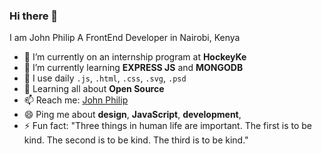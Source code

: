 ### Hi there 👋


I am John Philip A FrontEnd Developer in Nairobi, Kenya

- 🔭 I’m currently on an internship program at **HockeyKe**
- 🌱 I’m currently learning **EXPRESS JS** and **MONGODB**
- 👯 I use daily `.js`, `.html`, `.css`, `.svg`, `.psd`
- 💬 Learning all about **Open Source**
- 📫 Reach me: [John Philip](https://www.linkedin.com/in/amjohnphilip/)
- 😄 Ping me about **design**, **JavaScript**, **development**,
- ⚡ Fun fact: "Three things in human life are important. The first is to be kind. The second is to be kind. The third is to be kind."
